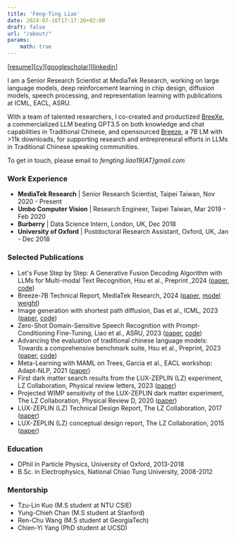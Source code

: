 ```yaml
---
title: 'Feng-Ting Liao'
date: 2024-07-16T17:17:20+02:00
draft: false
url: "/about/"
params:
    math: true
---
```


[[resume](https://ftliao.github.io/data/240802_FengTingLiao_resume.pdf)][[cv](https://ftliao.github.io/data/240802_FengTingLiao_CV.pdf)][[googlescholar](https://scholar.google.com/citations?user=wQtfX2cAAAAJ&hl=en)][[linkedin](https://www.linkedin.com/in/fengtingliao)]


I am a Senior Research Scientist at MediaTek Research, working on large language models, deep reinforcement learning in chip design, diffusion models, speech processing, and representation learning with publications at ICML, EACL, ASRU.

With a team of talented researchers, I co-created and productized [BreeXe](https://huggingface.co/spaces/MediaTek-Research/Demo-MR-Breexe-8x7B), a commercialized LLM beating GPT3.5 on both knowledge and chat capabilities in Traditional Chinese, and opensourced [Breeze](https://huggingface.co/MediaTek-Research/Breeze-7B-Instruct-v1_0), a 7B LM with >11k downloads, for supporting research and entrepreneural efforts in LLMs in Traditional Chinese speaking communities.

To get in touch, please email to *fengting.liao19[AT]gmail.com*

<!-- Prior to  -->


### Work Experience
- **MediaTek Research** | Senior Research Scientist, Taipei Taiwan, Nov 2020 - Present 
- **Umbo Computer Vision** | Research Engineer, Taipei Taiwan, Mar 2019 - Feb 2020
- **Burberry** | Data Science Intern, London, UK, Dec 2018
- **University of Oxford** | Postdoctoral Research Assistant, Oxford, UK, Jan - Dec 2018



### Selected Publications
- Let's Fuse Step by Step: A Generative Fusion Decoding Algorithm with LLMs for Multi-modal Text Recognition, Hsu et al., Preprint ,2024 ([paper](https://arxiv.org/pdf/2405.14259), [code](https://github.com/mtkresearch/generative-fusion-decoding))
- Breeze-7B Technical Report, MediaTek Research, 2024 ([paper](https://arxiv.org/abs/2403.02712), [model weight](https://huggingface.co/MediaTek-Research/Breeze-7B-Base-v1_0))
- Image generation with shortest path diffusion, Das et al., ICML, 2023 ([paper](https://arxiv.org/abs/2306.00501), [code](https://github.com/mtkresearch/shortest-path-diffusion))
- Zero-Shot Domain-Sensitive Speech Recognition with Prompt-Conditioning Fine-Tuning, Liao et al., ASRU, 2023 ([paper](https://arxiv.org/pdf/2307.10274), [code](https://github.com/mtkresearch/clairaudience))
- Advancing the evaluation of traditional chinese language models: Towards a comprehensive benchmark suite, Hsu et al., Preprint, 2023 ([paper](https://arxiv.org/abs/2309.08448), [code](https://huggingface.co/datasets/MediaTek-Research/TCEval-v2))
- Meta-Learning with MAML on Trees, Garcia et al., EACL workshop: Adapt-NLP, 2021 ([paper](https://arxiv.org/pdf/2103.04691))
- First dark matter search results from the LUX-ZEPLIN (LZ) experiment, LZ Collaboration, Physical review letters, 2023 ([paper](https://journals.aps.org/prl/pdf/10.1103/PhysRevLett.131.041002))
- Projected WIMP sensitivity of the LUX-ZEPLIN dark matter experiment, The LZ Collaboration, Physical Review D, 2020 ([paper](https://link.aps.org/accepted/10.1103/PhysRevD.101.052002))
- LUX-ZEPLIN (LZ) Technical Design Report, The LZ Collaboration, 2017 ([paper](https://arxiv.org/abs/1703.09144))
- LUX-ZEPLIN (LZ) conceptual design report, The LZ Collaboration, 2015 ([paper](https://arxiv.org/pdf/1509.02910))


### Education


- DPhil in Particle Physics, University of Oxford, 2013-2018
- B.Sc. in Electrophysics, National Chiao Tung University, 2008-2012


### Mentorship

<!-- - Mentorship -->
- Tzu-Lin Kuo (M.S student at NTU CSIE)
- Yung-Chieh Chan (M.S student at Stanford)
- Ren-Chu Wang (M.S student at GeorgiaTech)
- Chien-Yi Yang (PhD student at UCSD)

<!-- Just don't work in hugo -->
<!-- <style>
  .flex-container {
    display: flex;
    justify-content: space-between;
  }
</style> -->
<!-- <div class="flex-container">
  <span>DPhil in Particle Physics, University of Oxford</span>
  <span>2013-2018</span>
</div>
<div class="flex-container">
  <span>B.Sc. in Electrophysics, National Chiao Tung University</span>
  <span>2008-2012</span>
</div> -->
